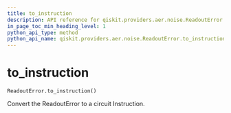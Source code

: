 ```yaml
---
title: to_instruction
description: API reference for qiskit.providers.aer.noise.ReadoutError.to_instruction
in_page_toc_min_heading_level: 1
python_api_type: method
python_api_name: qiskit.providers.aer.noise.ReadoutError.to_instruction
---
```


# to\_instruction

<span id="qiskit.providers.aer.noise.ReadoutError.to_instruction" />

`ReadoutError.to_instruction()`

Convert the ReadoutError to a circuit Instruction.

